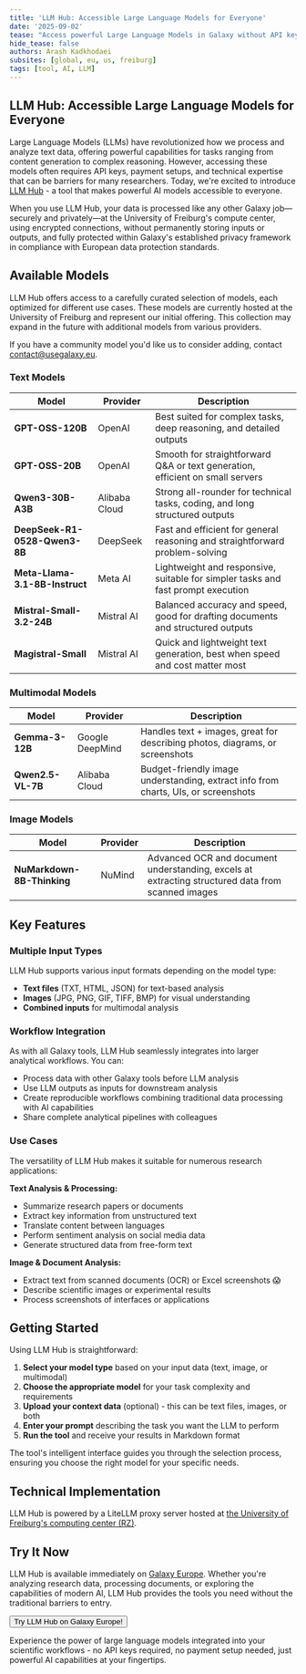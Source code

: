 ```yaml
---
title: 'LLM Hub: Accessible Large Language Models for Everyone'
date: '2025-09-02'
tease: "Access powerful Large Language Models in Galaxy without API keys"
hide_tease: false
authors: Arash Kadkhodaei
subsites: [global, eu, us, freiburg]
tags: [tool, AI, LLM]
---
```


## LLM Hub: Accessible Large Language Models for Everyone

Large Language Models (LLMs) have revolutionized how we process and analyze text data, offering powerful capabilities for tasks ranging from content generation to complex reasoning. However, accessing these models often requires API keys, payment setups, and technical expertise that can be barriers for many researchers. Today, we're excited to introduce [LLM Hub](https://usegalaxy.eu/?tool_id=llm_hub) - a tool that makes powerful AI models accessible to everyone.

When you use LLM Hub, your data is processed like any other Galaxy job—securely and privately—at the University of Freiburg's compute center, using encrypted connections, without permanently storing inputs or outputs, and fully protected within Galaxy's established privacy framework in compliance with European data protection standards.

## Available Models

LLM Hub offers access to a carefully curated selection of models, each optimized for different use cases. These models are currently hosted at the University of Freiburg and represent our initial offering.
This collection may expand in the future with additional models from various providers.

If you have a community model you'd like us to consider adding, contact [contact@usegalaxy.eu](mailto:contact@usegalaxy.eu).


### Text Models

| Model | Provider | Description |
|-------|----------|-------------|
| **GPT-OSS-120B** | OpenAI | Best suited for complex tasks, deep reasoning, and detailed outputs |
| **GPT-OSS-20B** | OpenAI | Smooth for straightforward Q&A or text generation, efficient on small servers |
| **Qwen3-30B-A3B** | Alibaba Cloud | Strong all-rounder for technical tasks, coding, and long structured outputs |
| **DeepSeek-R1-0528-Qwen3-8B** | DeepSeek | Fast and efficient for general reasoning and straightforward problem-solving |
| **Meta-Llama-3.1-8B-Instruct** | Meta AI | Lightweight and responsive, suitable for simpler tasks and fast prompt execution |
| **Mistral-Small-3.2-24B** | Mistral AI | Balanced accuracy and speed, good for drafting documents and structured outputs |
| **Magistral-Small** | Mistral AI | Quick and lightweight text generation, best when speed and cost matter most |

### Multimodal Models

| Model | Provider | Description |
|-------|----------|-------------|
| **Gemma-3-12B** | Google DeepMind | Handles text + images, great for describing photos, diagrams, or screenshots |
| **Qwen2.5-VL-7B** | Alibaba Cloud | Budget-friendly image understanding, extract info from charts, UIs, or screenshots |

### Image Models

| Model | Provider | Description |
|-------|----------|-------------|
| **NuMarkdown-8B-Thinking** | NuMind | Advanced OCR and document understanding, excels at extracting structured data from scanned images |

## Key Features

### Multiple Input Types
LLM Hub supports various input formats depending on the model type:
- **Text files** (TXT, HTML, JSON) for text-based analysis
- **Images** (JPG, PNG, GIF, TIFF, BMP) for visual understanding
- **Combined inputs** for multimodal analysis

### Workflow Integration
As with all Galaxy tools, LLM Hub seamlessly integrates into larger analytical workflows. You can:
- Process data with other Galaxy tools before LLM analysis
- Use LLM outputs as inputs for downstream analysis
- Create reproducible workflows combining traditional data processing with AI capabilities
- Share complete analytical pipelines with colleagues

### Use Cases

The versatility of LLM Hub makes it suitable for numerous research applications:

**Text Analysis & Processing:**
- Summarize research papers or documents
- Extract key information from unstructured text
- Translate content between languages
- Perform sentiment analysis on social media data
- Generate structured data from free-form text

**Image & Document Analysis:**
- Extract text from scanned documents (OCR) or Excel screenshots 😱
- Describe scientific images or experimental results
- Process screenshots of interfaces or applications

## Getting Started

Using LLM Hub is straightforward:

1. **Select your model type** based on your input data (text, image, or multimodal)
2. **Choose the appropriate model** for your task complexity and requirements
3. **Upload your context data** (optional) - this can be text files, images, or both
4. **Enter your prompt** describing the task you want the LLM to perform
5. **Run the tool** and receive your results in Markdown format

The tool's intelligent interface guides you through the selection process, ensuring you choose the right model for your specific needs.

## Technical Implementation

LLM Hub is powered by a LiteLLM proxy server hosted at [the University of Freiburg's computing center (RZ)](https://www.rz.uni-freiburg.de/en).

## Try It Now

LLM Hub is available immediately on [Galaxy Europe](https://usegalaxy.eu). Whether you're analyzing research data, processing documents, or exploring the capabilities of modern AI, LLM Hub provides the tools you need without the traditional barriers to entry.

<a href="https://usegalaxy.eu/root?tool_id=llm_hub"><button type="button" class="btn btn-success">Try LLM Hub on Galaxy Europe!</button></a>

Experience the power of large language models integrated into your scientific workflows - no API keys required, no payment setup needed, just powerful AI capabilities at your fingertips.
